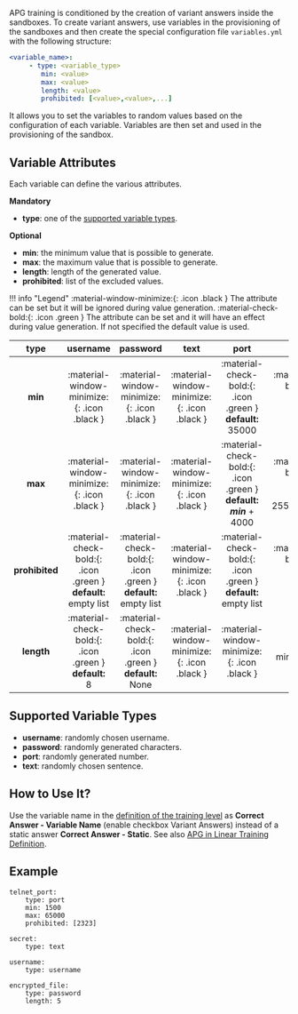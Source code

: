 APG training is conditioned by the creation of variant answers inside the sandboxes. To create variant answers, use variables in the provisioning of the sandboxes and then create the special configuration file `variables.yml` with the following structure: 

```yaml
<variable_name>:
     - type: <variable_type>
        min: <value>
        max: <value>
        length: <value>
        prohibited: [<value>,<value>,...]

```

It allows you to set the variables to random values based on the configuration of each variable. Variables are then set and used in the provisioning of the sandbox. 

## Variable Attributes

Each variable can define the various attributes. 

**Mandatory**
 
* **type**: one of the [supported variable types](#supported-variable-types).

**Optional**

* **min**: the minimum value that is possible to generate. 
* **max**: the maximum value that is possible to generate.
* **length**: length of the generated value.
* **prohibited**: list of the excluded values.

!!! info "Legend"
        :material-window-minimize:{: .icon .black } The attribute can be set but it will be ignored during value generation.
        :material-check-bold:{: .icon .green } The attribute can be set and it will have an effect during value generation. If not specified the default value is used.

|    **type**    |                               **username**                                |                               **password**                                |                  **text**                   |                                    **port**                                    |                                    **IP**                                     |
|:--------------:|:-------------------------------------------------------------------------:|:-------------------------------------------------------------------------:|:-------------------------------------------:|:------------------------------------------------------------------------------:|:-----------------------------------------------------------------------------:|
|    **min**     |                :material-window-minimize:{: .icon .black }                |                :material-window-minimize:{: .icon .black }                | :material-window-minimize:{: .icon .black } |      :material-check-bold:{: .icon .green } <br> **default:** <br> 35000       |     :material-check-bold:{: .icon .green } <br> **default:** <br> 0.0.0.0     |
|    **max**     |                :material-window-minimize:{: .icon .black }                |                :material-window-minimize:{: .icon .black }                | :material-window-minimize:{: .icon .black } | :material-check-bold:{: .icon .green } <br> **default:** <br> ***min*** + 4000 | :material-check-bold:{: .icon .green } <br> **default:** <br> 255.255.255.255 |
| **prohibited** | :material-check-bold:{: .icon .green }  <br> **default:** <br> empty list | :material-check-bold:{: .icon .green }  <br> **default:** <br> empty list | :material-window-minimize:{: .icon .black } |    :material-check-bold:{: .icon .green } <br> **default:** <br> empty list    |   :material-check-bold:{: .icon .green }  <br> **default:** <br> empty list   |
|   **length**   |     :material-check-bold:{: .icon .green }  <br> **default:** <br> 8      |    :material-check-bold:{: .icon .green }  <br> **default:** <br> None    | :material-window-minimize:{: .icon .black } |                  :material-window-minimize:{: .icon .black }                   |                  :material-window-minimize:{: .icon .black }                  |

## Supported Variable Types

* **username**: randomly chosen username.
* **password**: randomly generated characters.
* **port**: randomly generated number.
* **text**: randomly chosen sentence.


## How to Use It?
Use the variable name in the [definition of the training level](../../../user-guide-basic/training-agenda/training-definition/linear-training-definition/#i-training-level) as **Correct  Answer - Variable Name** (enable checkbox Variant Answers) instead of a static answer **Correct Answer - Static**. See also [APG in Linear Training Definition](../../trainings/trainings-overview/#automatic-generation-problem-apg-in-linear-training-definition).

## Example

```
telnet_port:
    type: port
    min: 1500
    max: 65000
    prohibited: [2323]

secret:
    type: text

username:
    type: username

encrypted_file:
    type: password
    length: 5
```
